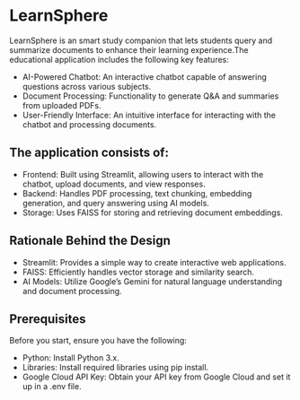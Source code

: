 # LearnSphere
LearnSphere is an smart study companion that lets students query and summarize documents to enhance their learning experience.The educational application includes the following key features:
- AI-Powered Chatbot: An interactive chatbot capable of answering questions across various subjects.
- Document Processing: Functionality to generate Q&A and summaries from uploaded PDFs.
- User-Friendly Interface: An intuitive interface for interacting with the chatbot and processing documents.

## The application consists of:

 - Frontend: Built using Streamlit, allowing users to interact with the chatbot, upload documents, and view responses.
 - Backend: Handles PDF processing, text chunking, embedding generation, and query answering using AI models.
 - Storage: Uses FAISS for storing and retrieving document embeddings.
   
## Rationale Behind the Design
- Streamlit: Provides a simple way to create interactive web applications.
- FAISS: Efficiently handles vector storage and similarity search.
- AI Models: Utilize Google’s Gemini for natural language understanding and document processing.
## Prerequisites
Before you start, ensure you have the following:

 - Python: Install Python 3.x.
 - Libraries: Install required libraries using pip install.
 - Google Cloud API Key: Obtain your API key from Google Cloud and set it up in a .env file.
